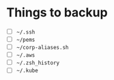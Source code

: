 # Things to backup

- [ ] `~/.ssh`
- [ ] `~/pems`
- [ ] `~/corp-aliases.sh`
- [ ] `~/.aws`
- [ ] `~/.zsh_history`
- [ ] `~/.kube`
